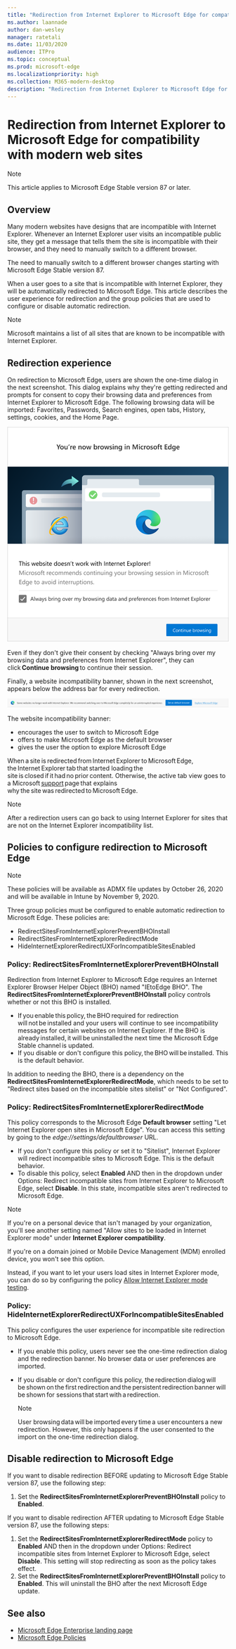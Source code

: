 ```yaml
---
title: "Redirection from Internet Explorer to Microsoft Edge for compatibility with modern web sites"
ms.author: laannade
author: dan-wesley
manager: ratetali
ms.date: 11/03/2020
audience: ITPro
ms.topic: conceptual
ms.prod: microsoft-edge
ms.localizationpriority: high
ms.collection: M365-modern-desktop
description: "Redirection from Internet Explorer to Microsoft Edge for compatibility with modern web sites"
---
```


# Redirection from Internet Explorer to Microsoft Edge for compatibility with modern web sites

> [!NOTE]
> This article applies to Microsoft Edge Stable version 87 or later.

## Overview

Many modern websites have designs that are incompatible with Internet Explorer. Whenever an Internet Explorer user visits an incompatible public site, they get a message that tells them the site is incompatible with their browser, and they need to manually switch to a different browser.

The need to  manually switch to a different browser changes starting with Microsoft Edge Stable version 87.

When a user goes to a site that is incompatible with Internet Explorer, they will be automatically redirected to Microsoft Edge. This article describes the user experience for redirection and the group policies that are used to configure or disable automatic redirection.

> [!NOTE]
> Microsoft maintains a list of all sites that are known to be incompatible with Internet Explorer.

## Redirection experience

On redirection to Microsoft Edge, users are shown the one-time dialog in the next screenshot. This dialog explains why they're getting redirected and prompts for consent to copy their browsing data and preferences from Internet Explorer to Microsoft Edge. The following browsing data will be imported: Favorites, Passwords, Search engines, open tabs, History, settings, cookies, and the Home Page.

![Browsing notification and prompt to import data and preferences.](media/edge-learnmore-neededge/neededge-dialog1.png)

Even if they don't give their consent by checking "Always bring over my browsing data and preferences from Internet Explorer", they can click **Continue browsing** to continue their session.

Finally, a website incompatibility banner, shown in the next screenshot, appears below the address bar for every redirection.

![Notification about modern sites and prompt to set Microsoft Edge as default browser or explore Microsoft Edge.](media/edge-learnmore-neededge/neededge-banner.png)

The website incompatibility banner:

- encourages the user to switch to Microsoft Edge
- offers to make Microsoft Edge as the default browser
- gives the user the option to explore Microsoft Edge

When a site is redirected from Internet Explorer to Microsoft Edge, the Internet Explorer tab that started loading the site is closed if it had no prior content. Otherwise, the active tab view goes to a  Microsoft [support](https://support.microsoft.com/office/the-website-you-were-trying-to-reach-doesn-t-work-with-internet-explorer-8f5fc675-cd47-414c-9535-12821ddfc554?ui=en-US&rs=en-US&ad=US) page that explains why the site was redirected to Microsoft Edge.

> [!NOTE]
> After a redirection users can go back to using Internet Explorer for sites that are not on the Internet Explorer incompatibility list.  

## Policies to configure redirection to Microsoft Edge

> [!NOTE]
> These policies will be available as ADMX file updates by October 26, 2020 and will be available in Intune by November 9, 2020.

Three group policies must be configured to enable automatic redirection to Microsoft Edge. These policies are:

- RedirectSitesFromInternetExplorerPreventBHOInstall
- RedirectSitesFromInternetExplorerRedirectMode
- HideInternetExplorerRedirectUXForIncompatibleSitesEnabled

### Policy: RedirectSitesFromInternetExplorerPreventBHOInstall

Redirection from Internet Explorer to Microsoft Edge requires an Internet Explorer Browser Helper Object (BHO) named "IEtoEdge BHO". The **RedirectSitesFromInternetExplorerPreventBHOInstall** policy controls whether or not this BHO is installed.  

- If you enable this policy, the BHO required for redirection will not be installed and your users will continue to see incompatibility messages for certain websites on Internet Explorer. If the BHO is already installed, it will be uninstalled the next time the Microsoft Edge Stable channel is updated.
- If you disable or don't configure this policy, the BHO will be installed. This is the default behavior.

In addition to needing the BHO, there is a dependency on the **RedirectSitesFromInternetExplorerRedirectMode**, which needs to be set to "Redirect sites based on the incompatible sites sitelist" or "Not Configured".

### Policy: RedirectSitesFromInternetExplorerRedirectMode

 This policy corresponds to the Microsoft Edge **Default browser** setting "Let Internet Explorer open sites in Microsoft Edge". You can access this setting by going to the *edge://settings/defaultbrowser* URL.  

- If you don't configure this policy or set it to "Sitelist", Internet Explorer will redirect incompatible sites to Microsoft Edge. This is the default behavior.
- To disable this policy, select **Enabled** AND then in the dropdown under Options: Redirect incompatible sites from Internet Explorer to Microsoft Edge, select **Disable**. In this state, incompatible sites aren't redirected to Microsoft Edge.

> [!NOTE]
> If you're on a personal device that isn't  managed by your organization, you'll see another setting named "Allow sites to be loaded in Internet Explorer mode" under **Internet Explorer compatibility**.
>
>If you're on a domain joined or Mobile Device Management (MDM) enrolled device, you won't see this option.
>
> Instead, if you want to let your users load sites in Internet Explorer mode, you can do so by configuring the policy [Allow Internet Explorer mode testing](https://docs.microsoft.com/deployedge/microsoft-edge-policies#allow-internet-explorer-mode-testing).

### Policy: HideInternetExplorerRedirectUXForIncompatibleSitesEnabled

This policy configures the user experience for incompatible site redirection to Microsoft Edge.  

- If you enable this policy, users never see the one-time redirection dialog and the redirection banner. No browser data or user preferences are imported.
- If you disable or don't configure this policy, the redirection dialog will be shown on the first redirection and the persistent redirection banner will be shown for sessions that start with a redirection.

  > [!NOTE]
  > User browsing data will be imported every time a user encounters a new redirection. However, this only happens if the user consented to the import on the one-time redirection dialog.

## Disable redirection to Microsoft Edge

If you want to disable redirection BEFORE updating to Microsoft Edge Stable version 87, use the following step:

1. Set the **RedirectSitesFromInternetExplorerPreventBHOInstall** policy to **Enabled**.

If you want to disable redirection AFTER updating to Microsoft Edge Stable version 87, use the following steps:

1. Set the **RedirectSitesFromInternetExplorerRedirectMode** policy to **Enabled** AND then in the dropdown under Options: Redirect incompatible sites from Internet Explorer to Microsoft Edge, select **Disable**. This setting will stop redirecting as soon as the policy takes effect.
2. Set the **RedirectSitesFromInternetExplorerPreventBHOInstall** policy to **Enabled**. This will uninstall the BHO after the next Microsoft Edge update.

## See also

- [Microsoft Edge Enterprise landing page](https://aka.ms/EdgeEnterprise)
- [Microsoft Edge Policies](https://docs.microsoft.com/deployedge/microsoft-edge-policies)
